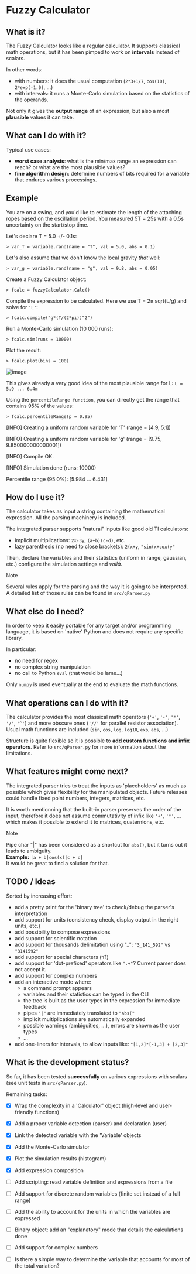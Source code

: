 # Fuzzy Calculator


## What is it?
The Fuzzy Calculator looks like a regular calculator. It supports classical math operations, but it has been pimped to work on **intervals** instead of scalars.

In other words: 
- with numbers: it does the usual computation (```2*3+1/7```, ```cos(10)```, ```2*exp(-1.0)```,  ...)
- with intervals: it runs a Monte-Carlo simulation based on the statistics of the operands.

Not only it gives the **output range** of an expression, but also a most **plausible** values it can take.

## What can I do with it?
Typical use cases:
- **worst case analysis**: what is the min/max range an expression can reach? or what are the most plausible values?
- **fine algorithm design**: determine numbers of bits required for a variable that endures various processings.

## Example
You are on a swing, and you'd like to estimate the length of the attaching ropes based on the oscillation period.
You measured 5T = 25s with a 0.5s uncertainty on the start/stop time.

Let's declare T = 5.0 +/- 0.1s:

```> var_T = variable.rand(name = "T", val = 5.0, abs = 0.1)```

Let's also assume that we don't know the local gravity _that_ well:

```> var_g = variable.rand(name = "g", val = 9.8, abs = 0.05)```

Create a Fuzzy Calculator object:

```> fcalc = fuzzyCalculator.Calc()```

Compile the expression to be calculated. Here we use T = 2π sqrt(L/g) and solve for ```'L'```:

```> fcalc.compile("g*(T/(2*pi))^2")```

Run a Monte-Carlo simulation (10 000 runs):

```> fcalc.sim(runs = 10000)```

Plot the result:

```> fcalc.plot(bins = 100)```

![image](https://github.com/user-attachments/assets/7ffbf511-a095-4566-b2cd-6c1161af6eec)

This gives already a very good idea of the most plausible range for L: ```L = 5.9 ... 6.4m```

Using the ```percentileRange function```, you can directly get the range that contains 95% of the values:

```> fcalc.percentileRange(p = 0.95)```

[INFO] Creating a uniform random variable for 'T' (range = [4.9, 5.1])

[INFO] Creating a uniform random variable for 'g' (range = [9.75, 9.850000000000001])

[INFO] Compile OK.

[INFO] Simulation done (runs: 10000)

Percentile range (95.0%): [5.984 ... 6.431]




## How do I use it?
The calculator takes as input a string containing the mathematical expression.
All the parsing machinery is included.

The integrated parser supports "natural" inputs like good old TI calculators:
- implicit multiplications: ```2x-3y```, ```(a+b)(c-d)```, etc.
- lazy parenthesis (no need to close brackets): ```2(x+y```, ```"sin(x+cox(y"```

Then, declare the variables and their statistics (uniform in range, gaussian, etc.) configure the simulation settings and _voilà_.

> [!NOTE]
> Several rules apply for the parsing and the way it is going to be interpreted.</br>
> A detailed list of those rules can be found in ```src/qParser.py```

## What else do I need?
In order to keep it easily portable for any target and/or programming language, it is based on 'native' Python and does not require any specific library.

In particular:
- no need for regex
- no complex string manipulation
- no call to Python ```eval``` (that would be lame...)

Only ```numpy``` is used eventually at the end to evaluate the math functions.

## What operations can I do with it?
The calculator provides the most classical math operators (```'+'```, ```'-'```, ```'*'```, ```'/'```, ```'^'```) and more obscure ones (```'//'``` for parallel resistor association).
Usual math functions are included (```sin```, ```cos```, ```log```, ```log10```, ```exp```, ```abs```, ...) 

Structure is quite flexible so it is possible to **add custom functions and infix operators**. 
Refer to ```src/qParser.py``` for more information about the limitations.

## What features might come next?
The integrated parser tries to treat the inputs as 'placeholders' as much as possible which gives flexibility for the manipulated objects.
Future releases could handle fixed point numbers, integers, matrices, etc.

It is worth mentionning that the built-in parser preserves the order of the input, therefore it does not assume commutativity of infix like ```'+'```, ```'*'```, ... which makes it possible to extend it to matrices, quaternions, etc.

> [!NOTE]
> Pipe char "|" has been considered as a shortcut for ```abs()```, but it turns out it leads to ambiguity. </br>
> **Example:** ```|a + b|cos(x)|c + d|```</br>
> It would be great to find a solution for that.


## TODO / Ideas
Sorted by increasing effort:
- add a pretty print for the 'binary tree' to check/debug the parser's interpretation
- add support for units (consistency check, display output in the right units, etc.)
- add possibility to compose expressions
- add support for scientific notation
- add support for thousands delimitation using "_": ```"3_141_592"``` vs ```"3141592"```
- add support for special characters (```π```?)
- add support for 'dot-prefixed' operators like ```".+"```? Current parser does not accept it.
- add support for complex numbers
- add an interactive mode where: 
  - a command prompt appears
  - variables and their statistics can be typed in the CLI
  - the tree is built as the user types in the expression for immediate feedback
  - pipes ```"|"``` are immediately translated to ```"abs("```
  - implicit multiplications are automatically expanded
  - possible warnings (ambiguities, ...), errors are shown as the user types
  - ...
- add one-liners for intervals, to allow inputs like: ```"[1,2]*[-1,3] + [2,3]"```


## What is the development status?
So far, it has been tested **successfully** on various expressions with scalars (see unit tests in ```src/qParser.py```).

Remaining tasks: 
- [X] Wrap the complexity in a 'Calculator' object (high-level and user-friendly functions)
- [X] Add a proper variable detection (parser) and declaration (user)
- [X] Link the detected variable with the 'Variable' objects
- [X] Add the Monte-Carlo simulator
- [X] Plot the simulation results (histogram)
- [X] Add expression composition
- [ ] Add scripting: read variable definition and expressions from a file
- [ ] Add support for discrete random variables (finite set instead of a full range)
- [ ] Add the ability to account for the units in which the variables are expressed
- [ ] Binary object: add an "explanatory" mode that details the calculations done
- [ ] Add support for complex numbers
- [ ] Is there a simple way to determine the variable that accounts for most of the total variation?

